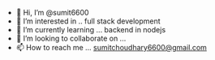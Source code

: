- 👋 Hi, I’m @sumit6600
- 👀 I’m interested in .. full stack development 
- 🌱 I’m currently learning ... backend in nodejs 
- 💞️ I’m looking to collaborate on ...
- 📫 How to reach me ... sumitchoudhary6600@gmail.com 

<!---
sumit6600/sumit6600 is a ✨ special ✨ repository because its `README.md` (this file) appears on your GitHub profile.
You can click the Preview link to take a look at your changes.
--->
